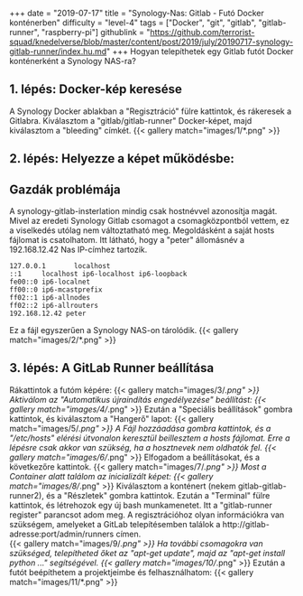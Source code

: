 +++
date = "2019-07-17"
title = "Synology-Nas: Gitlab - Futó Docker konténerben"
difficulty = "level-4"
tags = ["Docker", "git", "gitlab", "gitlab-runner", "raspberry-pi"]
githublink = "https://github.com/terrorist-squad/knedelverse/blob/master/content/post/2019/july/20190717-synology-gitlab-runner/index.hu.md"
+++
Hogyan telepíthetek egy Gitlab futót Docker konténerként a Synology NAS-ra?
## 1. lépés: Docker-kép keresése
A Synology Docker ablakban a "Regisztráció" fülre kattintok, és rákeresek a Gitlabra. Kiválasztom a "gitlab/gitlab-runner" Docker-képet, majd kiválasztom a "bleeding" címkét.
{{< gallery match="images/1/*.png" >}}

## 2. lépés: Helyezze a képet működésbe:

##  Gazdák problémája
A synology-gitlab-insterlation mindig csak hostnévvel azonosítja magát. Mivel az eredeti Synology Gitlab csomagot a csomagközpontból vettem, ez a viselkedés utólag nem változtatható meg.  Megoldásként a saját hosts fájlomat is csatolhatom. Itt látható, hogy a "peter" állomásnév a 192.168.12.42 Nas IP-címhez tartozik.
```
127.0.0.1       localhost                                                       
::1     localhost ip6-localhost ip6-loopback                                    
fe00::0 ip6-localnet                                                            
ff00::0 ip6-mcastprefix                                                         
ff02::1 ip6-allnodes                                                            
ff02::2 ip6-allrouters               
192.168.12.42 peter

```
Ez a fájl egyszerűen a Synology NAS-on tárolódik.
{{< gallery match="images/2/*.png" >}}

## 3. lépés: A GitLab Runner beállítása
Rákattintok a futóm képére:
{{< gallery match="images/3/*.png" >}}
Aktiválom az "Automatikus újraindítás engedélyezése" beállítást:
{{< gallery match="images/4/*.png" >}}
Ezután a "Speciális beállítások" gombra kattintok, és kiválasztom a "Hangerő" lapot:
{{< gallery match="images/5/*.png" >}}
A Fájl hozzáadása gombra kattintok, és a "/etc/hosts" elérési útvonalon keresztül beillesztem a hosts fájlomat. Erre a lépésre csak akkor van szükség, ha a hosztnevek nem oldhatók fel.
{{< gallery match="images/6/*.png" >}}
Elfogadom a beállításokat, és a következőre kattintok.
{{< gallery match="images/7/*.png" >}}
Most a Container alatt találom az inicializált képet:
{{< gallery match="images/8/*.png" >}}
Kiválasztom a konténert (nekem gitlab-gitlab-runner2), és a "Részletek" gombra kattintok. Ezután a "Terminal" fülre kattintok, és létrehozok egy új bash munkamenetet. Itt a "gitlab-runner register" parancsot adom meg. A regisztrációhoz olyan információkra van szükségem, amelyeket a GitLab telepítésemben találok a http://gitlab-adresse:port/admin/runners címen.   
{{< gallery match="images/9/*.png" >}}
Ha további csomagokra van szükséged, telepítheted őket az "apt-get update", majd az "apt-get install python ..." segítségével.
{{< gallery match="images/10/*.png" >}}
Ezután a futót beépíthetem a projektjeimbe és felhasználhatom:
{{< gallery match="images/11/*.png" >}}
